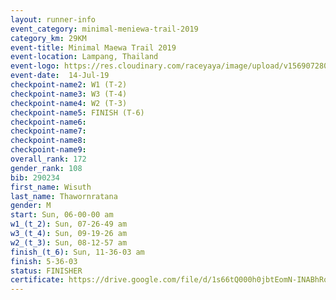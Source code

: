 ```yaml
---
layout: runner-info 
event_category: minimal-meniewa-trail-2019 
category_km: 29KM 
event-title: Minimal Maewa Trail 2019 
event-location: Lampang, Thailand 
event-logo: https://res.cloudinary.com/raceyaya/image/upload/v1569072805/logo/minimal-trail_ktnvsp.jpg 
event-date:  14-Jul-19 
checkpoint-name2: W1 (T-2) 
checkpoint-name3: W3 (T-4) 
checkpoint-name4: W2 (T-3) 
checkpoint-name5: FINISH (T-6) 
checkpoint-name6: 
checkpoint-name7: 
checkpoint-name8: 
checkpoint-name9: 
overall_rank: 172
gender_rank: 108
bib: 290234
first_name: Wisuth
last_name: Thawornratana
gender: M
start: Sun, 06-00-00 am
w1_(t_2): Sun, 07-26-49 am
w3_(t_4): Sun, 09-19-26 am
w2_(t_3): Sun, 08-12-57 am
finish_(t_6): Sun, 11-36-03 am
finish: 5-36-03
status: FINISHER
certificate: https://drive.google.com/file/d/1s66tQ000h0jbtEomN-INABhRqw4wGhG7/view?usp=sharing
---
```

